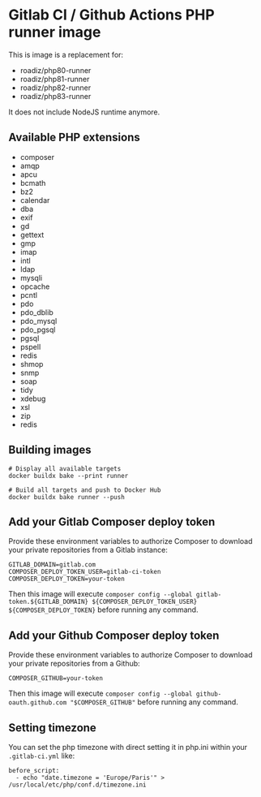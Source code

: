 # Gitlab CI / Github Actions PHP runner image

This is image is a replacement for:
- roadiz/php80-runner
- roadiz/php81-runner
- roadiz/php82-runner
- roadiz/php83-runner

It does not include NodeJS runtime anymore.

## Available PHP extensions

- composer
- amqp 
- apcu 
- bcmath 
- bz2 
- calendar 
- dba 
- exif 
- gd 
- gettext 
- gmp 
- imap 
- intl 
- ldap 
- mysqli 
- opcache 
- pcntl 
- pdo 
- pdo_dblib 
- pdo_mysql 
- pdo_pgsql 
- pgsql 
- pspell 
- redis 
- shmop 
- snmp 
- soap 
- tidy 
- xdebug 
- xsl 
- zip 
- redis

## Building images

```shell
# Display all available targets
docker buildx bake --print runner

# Build all targets and push to Docker Hub
docker buildx bake runner --push
```
## Add your Gitlab Composer deploy token

Provide these environment variables to authorize Composer to download your private repositories from a Gitlab instance:

```shell
GITLAB_DOMAIN=gitlab.com
COMPOSER_DEPLOY_TOKEN_USER=gitlab-ci-token
COMPOSER_DEPLOY_TOKEN=your-token
```

Then this image will execute `composer config --global gitlab-token.${GITLAB_DOMAIN} ${COMPOSER_DEPLOY_TOKEN_USER} ${COMPOSER_DEPLOY_TOKEN}` before running any command.

## Add your Github Composer deploy token

Provide these environment variables to authorize Composer to download your private repositories from a Github:

```shell
COMPOSER_GITHUB=your-token
```

Then this image will execute `composer config --global github-oauth.github.com "$COMPOSER_GITHUB"` before running any command.

## Setting timezone

You can set the php timezone with direct setting it in php.ini within your `.gitlab-ci.yml` like:

```shell
before_script:
  - echo "date.timezone = 'Europe/Paris'" > /usr/local/etc/php/conf.d/timezone.ini
```
